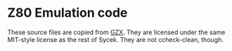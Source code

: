 Z80 Emulation code
==================
These source files are copied from [GZX][1]. They are licensed under
the same MIT-style license as the rest of Sycek. They are not
ccheck-clean, though.

[1]: https://github.com/jxsvoboda/gzx
